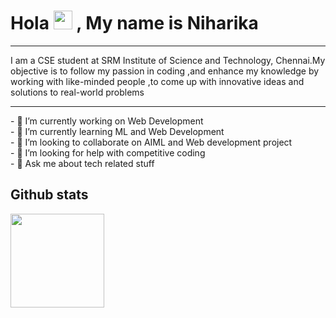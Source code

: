<h1> Hola <img src="https://media.giphy.com/media/hvRJCLFzcasrR4ia7z/giphy.gif" width="30px"> , My name is Niharika</h1>
<hr>
I am a CSE student at SRM Institute of Science and Technology, Chennai.My objective is to follow my passion in coding ,and enhance my knowledge by working with like-minded people ,to come up with innovative ideas and solutions to real-world problems
<hr>
- 🔭 I’m currently working on Web Development<br>
- 🌱 I’m currently learning ML and Web Development<br>
- 👯 I’m looking to collaborate on AIML and Web development project<br>
- 🤔 I’m looking for help with competitive coding<br>
- 💬 Ask me about tech related stuff<br>


<!-- 

*** GITHUB STATS SECTION ***

• Generating your custom Github stats: https://github.com/anuraghazra/github-readme-stats

• Blog Resource: https://towardsdatascience.com/build-a-stunning-readme-for-your-github-profile-9b80434fe5d7

• Height and width values for the stats cards should be even, not odd. Oddly, odd values did not work for me.

PARSED GITHUB STATS CARDS

-->

<h2>Github stats </h2>

<img height="150px" src="https://github-readme-stats.vercel.app/api?username=D-Palamala-Sai-Niharika&hide=contribs&hide_border=true&show_icons=true&include_all_commits=false&count_private=true&line_height=24&text_color=ffffff&icon_color=ffffff&bg_color=0,fd1d1d,e1306c,c13584,833ab4&title_color=ffffff"/>

